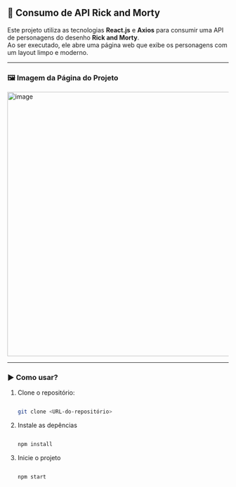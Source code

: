 ## 🚀 Consumo de API Rick and Morty

Este projeto utiliza as tecnologias **React.js** e **Axios** para consumir uma API de personagens do desenho **Rick and Morty**.  
Ao ser executado, ele abre uma página web que exibe os personagens com um layout limpo e moderno.

---

### 🖼️ Imagem da Página do Projeto

<img width="600" alt="image" src="https://github.com/user-attachments/assets/3bad8901-15d3-4fad-8f2d-386bc36e1738" />

---

### ▶️ Como usar?

1. Clone o repositório:
   ```bash
   
   git clone <URL-do-repositório>

2. Instale as depências
   ```bash
   
   npm install

3. Inicie o projeto
   ```bash
   
   npm start

